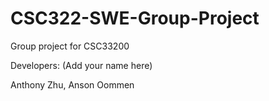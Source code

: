 # CSC322-SWE-Group-Project
Group project for CSC33200

Developers: (Add your name here)

Anthony Zhu,
Anson Oommen
